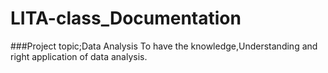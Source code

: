 # LITA-class_Documentation

###Project topic;Data Analysis
To have the knowledge,Understanding and right application of data analysis.
